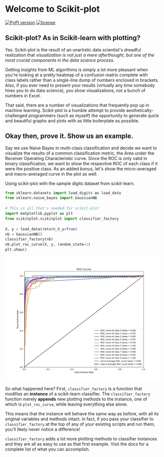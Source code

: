 # Welcome to Scikit-plot

[![PyPI version](https://badge.fury.io/py/scikit-plot.svg)](https://badge.fury.io/py/scikit-plot)
[![license](https://img.shields.io/github/license/mashape/apistatus.svg)]()

## Scikit-plot? As in Scikit-learn with plotting?

Yes. Scikit-plot is the result of an unartistic data scientist's dreadful realization that *visualization is not just a mere afterthought, but one of the most crucial components in the data science process*.

Getting insights from ML algorithms is simply a lot more pleasant when you're looking at a pretty heatmap of a confusion matrix complete with class labels rather than a single-line dump of numbers enclosed in brackets. Also, if you ever need to present your results (virtually any time somebody hires you to do data science), you show visualizations, not a bunch of numbers in Excel.

That said, there are a number of visualizations that frequently pop up in machine learning. Scikit-plot is a humble attempt to provide aesthetically-challenged programmers (such as myself) the opportunity to generate quick and beautiful graphs and plots with as little boilerplate as possible.

## Okay then, prove it. Show us an example.

Say we use Naive Bayes in multi-class classification and decide we want to visualize the results of a common classification metric, the Area under the Receiver Operating Characteristic curve. Since the ROC is only valid in binary classification, we want to show the respective ROC of each class if it were the positive class. As an added bonus, let's show the micro-averaged and macro-averaged curve in the plot as well.

Using scikit-plot with the sample digits dataset from scikit-learn.

```python
from sklearn.datasets import load_digits as load_data
from sklearn.naive_bayes import GaussianNB

# This is all that's needed for scikit-plot
import matplotlib.pyplot as plt
from scikitplot.scikitplot import classifier_factory

X, y = load_data(return_X_y=True)
nb = GaussianNB()
classifier_factory(nb)
nb.plot_roc_curve(X, y, random_state=1)
plt.show()
```
![roc_curves](examples/roc_curves.png)

So what happened here? First, `classifier_factory` is a function that modifies an __instance__ of a scikit-learn classifier. The `classifier_factory` function merely __appends__ new plotting methods to the instance, one of which is `plot_roc_curve`, while leaving everything else alone. 

This means that the instance will behave the same way as before, with all its original variables and methods intact. In fact, if you pass your classifier to `classifier_factory` at the top of any of your existing scripts and run them, you'll likely never notice a difference!

`classifier_factory` adds a lot more plotting methods to classifier instances and they are all as easy to use as that first example. Visit the docs for a complete list of what you can accomplish.
